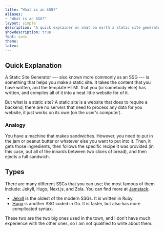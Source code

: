 ```yaml
---
title: "What is an SSG?"
aliases:
- "What is an SSG?"
layout: simple
description: "A quick explainer on what on earth a static site generator is."
showdescription: true
font: sans
theme: 
latex: 
---
```


## Quick Explanation

A Static Site Generator --- also known more commonly as an SSG --- is something that helps you make a static site. It takes the content that you have written, and the template HTML that you (or somebody else) has written, and compiles all of it into a neat little website for of it.

But what is a static site? A static site is a website that does to require a backend; there are no servers that need to process any data for you website, it just works on its own (on the user's computer).

### Analogy

You have a machine that makes sandwiches. However, you need to put in the jam or peanut butter or whatever else you want to put into it. Then, it gets those ingredients, then follows the specific recipe it was provided (in this case, put all of the innards between two slices of bread), and then ejects a full sandwich.

## Types

There are many different SSGs that you can use; the most famous of them include: Jekyll, Hugo, Next.js, and Zola. You can find more at [Jamstack](https://jamstack.org/).

- [Jekyll](https://jekyllrb.com/) is the oldest of the modern SSGs. It is written in Ruby.
- [Hugo](https://gohugo.io/) is another SSG coded in Go. It is faster, but also has more complicated syntax.

These two are the two big ones used in the town, and I don't have much experience with the other ones, so I am not qualified to write about them.
